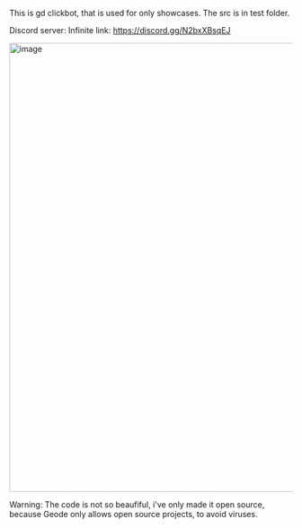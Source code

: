 This is gd clickbot, that is used for only showcases. The src is in test folder.

Discord server:
Infinite link: https://discord.gg/N2bxXBsqEJ

<img width="800" height="800" alt="image" src="https://github.com/user-attachments/assets/0f7ce0d5-f1e6-4d6c-86d7-75f26f099f34" />

Warning: The code is not so beaufiful, i've only made it open source, because Geode only allows open source projects, to avoid viruses.
